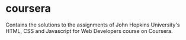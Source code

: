 # coursera
Contains the solutions to the assignments of John Hopkins University's HTML, CSS and Javascript for Web Developers course on Coursera.
